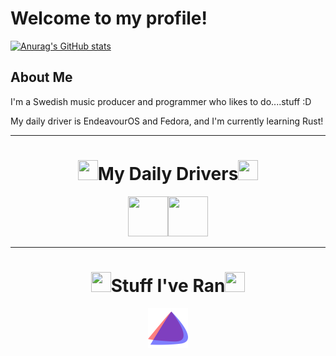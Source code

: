 # Welcome to my profile!

[![Anurag's GitHub stats](https://github-readme-stats.vercel.app/api?username=SpamixOfficial&theme=gruvbox&show_icons=true)](https://github.com/anuraghazra/github-readme-stats)

## About Me
I'm a Swedish music producer and programmer who likes to do....stuff :D

My daily driver is EndeavourOS and Fedora, and I'm currently learning Rust!


---
<h1 align="center"><img height="32" width="32" src="https://cdn.simpleicons.org/linux/white"/>My Daily Drivers<img height="32" width="32" src="https://cdn.simpleicons.org/linux/white"/></h1>
<div align="center"><img height="64" width="64" src="https://cdn.simpleicons.org/archlinux/1793D1"/><img height="64" width="64" src="https://cdn.simpleicons.org/fedora/51A2DA"/></div>

---

<h1 align="center"><img height="32" width="32" src="https://cdn.simpleicons.org/linux/white"/>Stuff I've Ran<img height="32" width="32" src="https://cdn.simpleicons.org/linux/white"/></h1>
<div align="center"><img height=64 width=64 src="https://raw.githubusercontent.com/endeavouros-team/endeavouros-theming/master/EndeavourOS-icon.png">